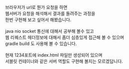 브라우저가 url로 뭔가 요청을 하면<br>
웹서버가 요청을 해석해서 결과를 돌려주는 과정을<br>
한번 구현해 보고 싶어서 해봤습니다.<br>
<br>
java nio socket 통신에 대해서 공부해 볼수 있고<br>
웹 리퀘스트 헤더정보에 대해서 좀더 심층있게 접근해 볼 수 있으며<br>
gradle build 도 사용해 볼 수 있습니다.<br>
<br>
현재 1234포트에 index.html 파일만 생성되어 있으며<br>
서블릿 컨테이너와 같은 서버 역할도 구현해 볼지는 모르겠답니다.<br>
